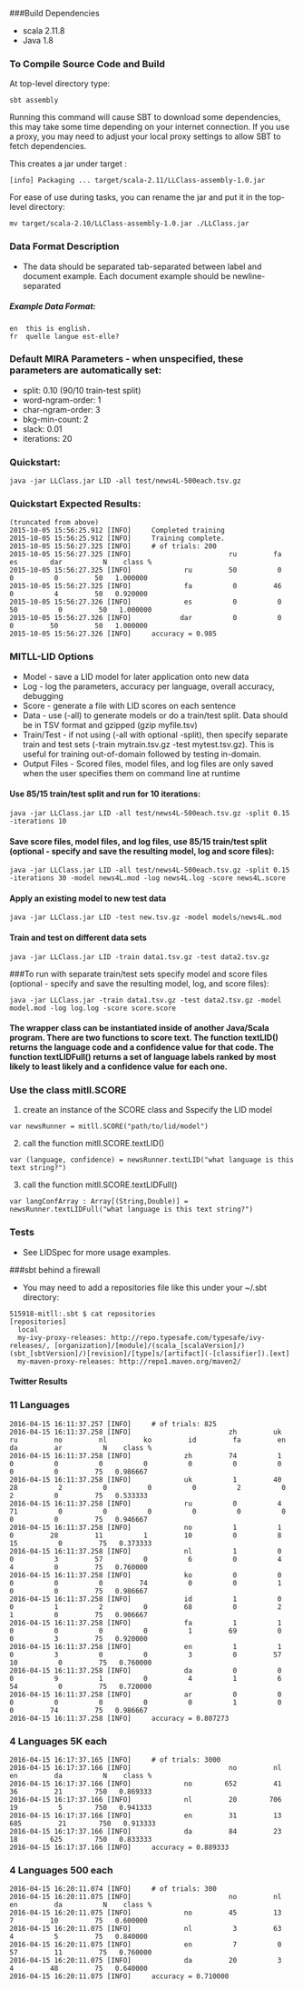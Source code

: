 ###Build Dependencies
* scala 2.11.8
* Java 1.8

### To Compile Source Code and Build
At top-level directory type:
```
sbt assembly
```
Running this command will cause SBT to download some dependencies, this may take some time depending on your internet connection. If you use a proxy, you may need to adjust your local proxy settings to allow SBT to fetch dependencies.

This creates a jar under target :
```
[info] Packaging ... target/scala-2.11/LLClass-assembly-1.0.jar
```
For ease of use during tasks, you can rename the jar and put it in the top-level directory:
```
mv target/scala-2.10/LLClass-assembly-1.0.jar ./LLClass.jar 
```

### Data Format Description
* The data should be separated tab-separated between label and document example. Each document example should be newline-separated

##### Example Data Format:
```
en	this is english.
fr	quelle langue est-elle?
```

### Default MIRA Parameters - when unspecified, these parameters are automatically set:
* split: 0.10 (90/10 train-test split)
* word-ngram-order: 1
* char-ngram-order: 3
* bkg-min-count: 2
* slack: 0.01
* iterations: 20


### Quickstart:
```
java -jar LLClass.jar LID -all test/news4L-500each.tsv.gz
```

### Quickstart Expected Results:
```
(truncated from above)
2015-10-05 15:56:25.912 [INFO]     Completed training
2015-10-05 15:56:25.912 [INFO]     Training complete.
2015-10-05 15:56:27.325 [INFO]     # of trials: 200
2015-10-05 15:56:27.325 [INFO]                        ru         fa         es        dar          N    class %
2015-10-05 15:56:27.325 [INFO]             ru         50          0          0          0         50   1.000000
2015-10-05 15:56:27.325 [INFO]             fa          0         46          0          4         50   0.920000
2015-10-05 15:56:27.326 [INFO]             es          0          0         50          0         50   1.000000
2015-10-05 15:56:27.326 [INFO]            dar          0          0          0         50         50   1.000000
2015-10-05 15:56:27.326 [INFO]     accuracy = 0.985
```

### MITLL-LID Options
* Model - save a LID model for later application onto new data
* Log - log the parameters, accuracy per language, overall accuracy, debugging
* Score - generate a file with LID scores on each sentence 
* Data - use (-all) to generate models or do a train/test split. Data should be in TSV format and gzipped (gzip myfile.tsv)
* Train/Test - if not using (-all with optional -split), then specify separate train and test sets (-train mytrain.tsv.gz -test mytest.tsv.gz). This is useful for training out-of-domain followed by testing in-domain.
* Output Files - Scored files, model files, and log files are only saved when the user specifies them on command line at runtime


#### Use 85/15 train/test split and run for 10 iterations:
```
java -jar LLClass.jar LID -all test/news4L-500each.tsv.gz -split 0.15 -iterations 10
```


#### Save score files, model files, and log files, use 85/15 train/test split (optional - specify and save the resulting model, log and score files):
```
java -jar LLClass.jar LID -all test/news4L-500each.tsv.gz -split 0.15 -iterations 30 -model news4L.mod -log news4L.log -score news4L.score
```

#### Apply an existing model to new test data 
```
java -jar LLClass.jar LID -test new.tsv.gz -model models/news4L.mod
```

#### Train and test on different data sets
```
java -jar LLClass.jar LID -train data1.tsv.gz -test data2.tsv.gz
```

###To run with separate train/test sets specify model and score files (optional - specify and save the resulting model, log, and score files):
``` 
java -jar LLClass.jar -train data1.tsv.gz -test data2.tsv.gz -model model.mod -log log.log -score score.score
```

#### The wrapper class can be instantiated inside of another Java/Scala program. There are two functions to score text. The function textLID() returns the language code and a confidence value for that code. The function textLIDFull() returns a set of language labels ranked by most likely to least likely and a confidence value for each one. 

### Use the class mitll.SCORE
1) create an instance of the SCORE class and Sspecify the LID model
```
var newsRunner = mitll.SCORE("path/to/lid/model")
```
2) call the function mitll.SCORE.textLID()
```
var (language, confidence) = newsRunner.textLID("what language is this text string?")
```
3) call the function mitll.SCORE.textLIDFull()
```
var langConfArray : Array[(String,Double)] = newsRunner.textLIDFull("what language is this text string?")
```

### Tests
* See LIDSpec for more usage examples.

###sbt behind a firewall
* You may need to add a repositories file like this under your ~/.sbt directory:

```
515918-mitll:.sbt $ cat repositories
[repositories]
  local
  my-ivy-proxy-releases: http://repo.typesafe.com/typesafe/ivy-releases/, [organization]/[module]/(scala_[scalaVersion]/)(sbt_[sbtVersion]/)[revision]/[type]s/[artifact](-[classifier]).[ext]
  my-maven-proxy-releases: http://repo1.maven.org/maven2/
```

#### Twitter Results

### 11 Languages 

```
2016-04-15 16:11:37.257 [INFO]     # of trials: 825
2016-04-15 16:11:37.258 [INFO]                        zh         uk         ru         no         nl         ko         id         fa         en         da         ar          N    class %
2016-04-15 16:11:37.258 [INFO]             zh         74          1          0          0          0          0          0          0          0          0          0         75   0.986667
2016-04-15 16:11:37.258 [INFO]             uk          1         40         28          2          0          0          0          2          0          2          0         75   0.533333
2016-04-15 16:11:37.258 [INFO]             ru          0          4         71          0          0          0          0          0          0          0          0         75   0.946667
2016-04-15 16:11:37.258 [INFO]             no          1          1          0         28         11          1         10          0          8         15          0         75   0.373333
2016-04-15 16:11:37.258 [INFO]             nl          1          0          0          3         57          0          6          0          4          4          0         75   0.760000
2016-04-15 16:11:37.258 [INFO]             ko          0          0          0          0          0         74          0          0          1          0          0         75   0.986667
2016-04-15 16:11:37.258 [INFO]             id          1          0          0          1          2          0         68          0          2          1          0         75   0.906667
2016-04-15 16:11:37.258 [INFO]             fa          1          1          0          0          0          0          1         69          0          0          3         75   0.920000
2016-04-15 16:11:37.258 [INFO]             en          1          1          0          3          0          0          3          0         57         10          0         75   0.760000
2016-04-15 16:11:37.258 [INFO]             da          0          0          0          9          1          0          4          1          6         54          0         75   0.720000
2016-04-15 16:11:37.258 [INFO]             ar          0          0          0          0          0          0          0          1          0          0         74         75   0.986667
2016-04-15 16:11:37.258 [INFO]     accuracy = 0.807273
```

### 4 Languages 5K each

```
2016-04-15 16:17:37.165 [INFO]     # of trials: 3000
2016-04-15 16:17:37.166 [INFO]                        no         nl         en         da          N    class %
2016-04-15 16:17:37.166 [INFO]             no        652         41         36         21        750   0.869333
2016-04-15 16:17:37.166 [INFO]             nl         20        706         19          5        750   0.941333
2016-04-15 16:17:37.166 [INFO]             en         31         13        685         21        750   0.913333
2016-04-15 16:17:37.166 [INFO]             da         84         23         18        625        750   0.833333
2016-04-15 16:17:37.166 [INFO]     accuracy = 0.889333
```

### 4 Languages 500 each

```
2016-04-15 16:20:11.074 [INFO]     # of trials: 300
2016-04-15 16:20:11.075 [INFO]                        no         nl         en         da          N    class %
2016-04-15 16:20:11.075 [INFO]             no         45         13          7         10         75   0.600000
2016-04-15 16:20:11.075 [INFO]             nl          3         63          4          5         75   0.840000
2016-04-15 16:20:11.075 [INFO]             en          7          0         57         11         75   0.760000
2016-04-15 16:20:11.075 [INFO]             da         20          3          4         48         75   0.640000
2016-04-15 16:20:11.075 [INFO]     accuracy = 0.710000
```
